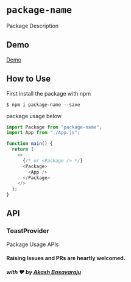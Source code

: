 # `package-name`

Package Description

## Demo

[Demo](https://gph.is/g/E3nNjVO)

## How to Use

First install the package with npm

`$ npm i package-name --save`

package usage below

```js
import Package from "package-name";
import App from "./App.js";

function main() {
  return (
    <>
      {/* or <Package /> */}
      <Package>
        <App />
      </Package>
    </>
  );
}
```

## API

### ToastProvider

Package Usage APIs

#### Raising Issues and PRs are heartly welcomed.

##### with :heart: by [Akash Basavaraju](https://github.com/akash-basavaraju)

```

```
